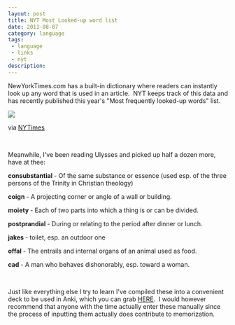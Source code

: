 ```yaml
---
layout: post
title: NYT Most Looked-up word list
date: 2011-08-07
category: language
tags:
 - language
 - links
 - nyt
description:
---
```

<p>NewYorkTimes.com has a built-in dictionary where readers can instantly look up any word that is used in an article. &nbsp;NYT keeps track of this data and has recently published this year's "Most frequently looked-up words" list.</p>
<p><span class="full-image-block ssNonEditable"><span><img src="http://graphics8.nytimes.com/images/2011/07/26/timestopics/26ahead/26ahead-jumbo.jpg"/></span></span></p>
<p>via <a href="http://topics.blogs.nytimes.com/2011/07/26/more-fancy-words/" target="_blank">NYTimes</a></p>
<p>&nbsp;</p>
<p>Meanwhile, I've been reading Ulysses and picked up half a dozen more, have at thee:</p>
<p><strong>consubstantial </strong>- Of the same substance or essence (used esp. of the three persons of the Trinity in Christian theology)</p>
<p><strong>coign </strong>- A projecting corner or angle of a wall or building.</p>
<p><strong>moiety </strong>- Each of two parts into which a thing is or can be divided.</p>
<p><strong>postprandial </strong>- During or relating to the period after dinner or lunch.</p>
<p><strong>jakes </strong>- toilet, esp. an outdoor one</p>
<p><strong>offal </strong>- The entrails and internal organs of an animal used as food.</p>
<p><strong>cad </strong>- A man who behaves dishonorably, esp. toward a woman.</p>
<p>&nbsp;</p>
<p>Just like everything else I try to learn I've compiled these into a convenient deck to be used in Anki, which you can grab <a href="/storage/NYTandUlyssesVocab.anki">HERE</a>. &nbsp;I would however recommend that anyone with the time actually enter these manually since the process of inputting them actually does contribute to memorization.</p>

